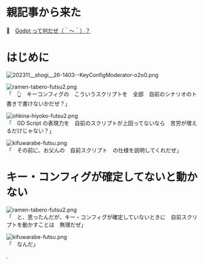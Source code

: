 # 親記事から来た

📖　[Godot って何だぜ（＾～＾）？](https://crieit.net/posts/Godot-65115761b6a17)  

# はじめに

![202311__shogi__26-1403--KeyConfigModerator-o2o0.png](https://crieit.now.sh/upload_images/2f52ebc9cafd8fb10a87757ff8b663ff6562d2dce2cb3.png)  

![ramen-tabero-futsu2.png](https://crieit.now.sh/upload_images/d27ea8dcfad541918d9094b9aed83e7d61daf8532bbbe.png)  
「　👆　キーコンフィグの　こういうスクリプトを　全部　自前のシナリオのト書きで書けないかだぜ？」  

![ohkina-hiyoko-futsu2.png](https://crieit.now.sh/upload_images/96fb09724c3ce40ee0861a0fd1da563d61daf8a09d9bc.png)  
「　GD Script の表現力を　自前のスクリプトが上回ってないなら　苦労が増えるだけじゃない？」  

![kifuwarabe-futsu.png](https://crieit.now.sh/upload_images/beaf94b260ae2602ca8cf7f5bbc769c261daf8686dbda.png)  
「　その前に、お父んの　自前スクリプト　の仕様を説明してくれだぜ」  

# キー・コンフィグが確定してないと動かない

![ramen-tabero-futsu2.png](https://crieit.now.sh/upload_images/d27ea8dcfad541918d9094b9aed83e7d61daf8532bbbe.png)  
「　と、思ったんだが、キー・コンフィグが確定していないときに　自前スクリプトを動かすことは　無理だぜ」  

![kifuwarabe-futsu.png](https://crieit.now.sh/upload_images/beaf94b260ae2602ca8cf7f5bbc769c261daf8686dbda.png)  
「　なんだ」  

.